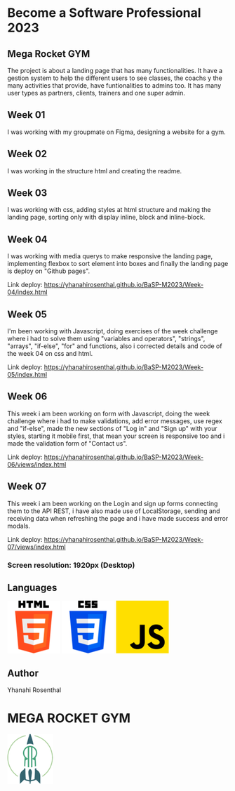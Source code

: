 # Become a Software Professional 2023

## Mega Rocket GYM

The project is about a landing page that has many functionalities. It have a gestion system to help
the different users to see classes, the coachs y the many activities that provide, have funtionalities
to admins too. It has many user types as partners, clients, trainers and one super admin.

## Week 01

I was working with my groupmate on Figma, designing a website for a gym.

## Week 02

I was working in the structure html and creating the readme.

## Week 03

I was working with css, adding styles at html structure and making
the landing page, sorting only with display inline, block and inline-block.

## Week 04

I was working with media querys to make responsive the landing page, implementing 
flexbox to sort element into boxes and finally the landing page is deploy on "Github pages".

Link deploy: https://yhanahirosenthal.github.io/BaSP-M2023/Week-04/index.html

## Week 05

I'm been working with Javascript, doing exercises of the week challenge where i had to solve them using "variables and operators", "strings", "arrays", "if-else", "for" and functions, also i corrected details and code of the week 04 on css and html.

Link deploy: https://yhanahirosenthal.github.io/BaSP-M2023/Week-05/index.html

## Week 06

This week i am been working on form with Javascript, doing the week challenge where i had to make validations, add error messages, use regex and "if-else", made the new sections of "Log in" and "Sign up" with your styles, starting it mobile first, that mean your screen is responsive too and i made the validation form of "Contact us".

Link deploy: https://yhanahirosenthal.github.io/BaSP-M2023/Week-06/views/index.html

## Week 07

This week i am been working on the Login and sign up forms connecting them to the API REST, i have also made use of LocalStorage, sending and receiving data when refreshing the page and i have made success and error modals.

Link deploy: https://yhanahirosenthal.github.io/BaSP-M2023/Week-07/views/index.html

### Screen resolution: 1920px (Desktop)

## Languages


<img src="assets/images/html.png" style="display: inline" width="120" alt="icon html" >
<img src="assets/images/css.png" style="display: inline" width="120" alt="icon css" >
<img src="assets/images/js.png" style="display: inline" width="120" alt="icon Javascript" >

## Author

Yhanahi Rosenthal

# MEGA ROCKET GYM

![Logo](assets/images/logo.png)